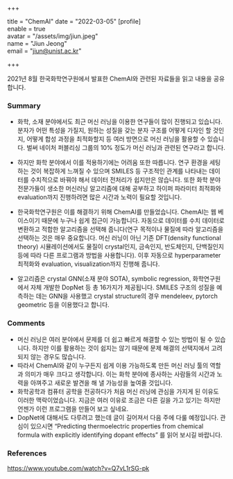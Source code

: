 +++

title = "ChemAI"
date = "2022-03-05"
[profile]  
	enable = true  
	avatar = "/assets/img/jiun.jpeg"  
	name = "Jiun Jeong"  
	email = "jiun@unist.ac.kr"

+++

2021년 8월 한국화학연구원에서 발표한 ChemAI와 관련된 자료들을 읽고 내용을 공유합니다.

<!--more-->

### Summary

- 화학, 소재 분야에서도 최근 머신 러닝을 이용한 연구들이 많이 진행되고 있습니다. 분자가 어떤 특성을 가질지, 원하는 성질을 갖는 분자 구조를 어떻게 디자인 할 것인지, 어떻게 합성 과정을 최적화할지 등 여러 방면으로 머신 러닝을 활용할 수 있습니다. 벌써 네이처 퍼블리싱 그룹의 10% 정도가 머신 러닝과 관련된 연구라고 합니다.
- 하지만 화학 분야에서 이를 적용하기에는 어려움 또한 따릅니다. 연구 환경을 세팅하는 것이 복잡하게 느껴질 수 있으며 SMILES 등 구조적인 관계를 나타내는 데이터를 수치적으로 바꿔야 해서 데이터 전처리가 쉽지만은 않습니다. 또한 화학 분야 전문가들이 생소한 머신러닝 알고리즘에 대해 공부하고 하이퍼 파라미터 최적화와 evaluation까지 진행하려면 많은 시간과 노력이 필요할 것입니다.
- 한국화학연구원은 이를 해결하기 위해 ChemAI를 만들었습니다. ChemAI는 웹 베이스이기 때문에 누구나 쉽게 접근이 가능합니다. 자동으로 데이터를 수치 데이터로 변환하고 적합한 알고리즘을 선택해 줍니다(연구 목적이나 물질에 따라 알고리즘을 선택하는 것은 매우 중요합니다. 머신 러닝이 아닌 기존 DFT(density functional theory) 시뮬레이션에서도 물질이 crystal인지, 금속인지, 반도체인지, 단백질인지 등에 따라 다른 프로그램과 방법을 사용합니다). 이후 자동으로 hyperparameter 최적화와 evaluation, visualization까지 진행해 줍니다.

- 알고리즘은 crystal GNN(소재 분야 SOTA), symbolic regression, 화학연구원에서 자체 개발한 DopNet 등 총 16가지가 제공됩니다. SMILES 구조의 성질을 예측하는 데는 GNN을 사용했고 crystal structure의 경우 mendeleev, pytorch geometric 등을 이용했다고 합니다.

### Comments

- 머신 러닝은 여러 분야에서 문제를 더 쉽고 빠르게 해결할 수 있는 방법이 될 수 있습니다. 하지만 이를 활용하는 것이 쉽지는 않기 때문에 문제 해결의 선택지에서 고려되지 않는 경우도 많습니다.
- 따라서 ChemAI와 같이 누구든지 쉽게 이용 가능하도록 만든 머신 러닝 툴의 역할과 의미가 매우 크다고 생각합니다. 이는 화학 분야에 종사하는 사람들의 시간과 노력을 아껴주고 새로운 발견을 해 낼 가능성을 높여줄 것입니다.
- 화학공학과 컴퓨터 공학을 전공하다가 처음 머신 러닝에 관심을 가지게 된 이유도 이러한 맥락이었습니다. 지금은 여러 이유로 조금은 다른 길을 가고 있기는 하지만 언젠가 이런 프로그램을 만들어 보고 싶네요.
- DopNet에 대해서도 다루려고 했는데 글이 길어져서 다음 주에 다룰 예정입니다. 관심이 있으시면 “Predicting thermoelectric properties from chemical formula with explicitly identifying dopant effects” 를 읽어 보시길 바랍니다.

### References

https://www.youtube.com/watch?v=Q7vL1rSG-pk
